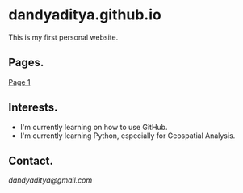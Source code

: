 # dandyaditya.github.io
This is my first personal website.

## Pages.
[Page 1](https://dandyaditya.github.io/page1)

## Interests.
* I'm currently learning on how to use GitHub.
* I'm currently learning Python, especially for Geospatial Analysis.

## Contact.
_dandyaditya@gmail.com_